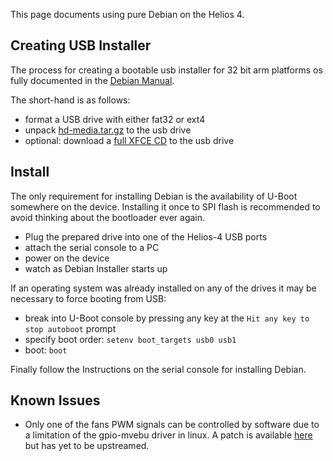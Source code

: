 This page documents using pure Debian on the Helios 4.

## Creating USB Installer
The process for creating a bootable usb installer for 32 bit arm platforms os fully documented in the 
[Debian Manual](view-source:https://www.debian.org/releases/buster/armhf/ch05s01.en.html#boot-installer-sd-image).

The short-hand is as follows:

- format a USB drive with either fat32 or ext4
- unpack [hd-media.tar.gz](http://http.us.debian.org/debian/dists/buster/main/installer-armhf/current/images/hd-media/hd-media.tar.gz) to the usb drive
- optional: download a [full XFCE CD](https://cdimage.debian.org/cdimage/buster_di_rc2/armhf/iso-cd/debian-buster-DI-rc2-armhf-xfce-CD-1.iso) to the usb drive

## Install
The only requirement for installing Debian is the availability of U-Boot somewhere on the device. Installing it once to SPI flash is recommended to avoid thinking about the bootloader ever again.

- Plug the prepared drive into one of the Helios-4 USB ports
- attach the serial console to a PC
- power on the device
- watch as Debian Installer starts up

If an operating system was already installed on any of the drives it may be necessary to force booting from USB:

- break into U-Boot console by pressing any key at the `Hit any key to stop autoboot` prompt
- specify boot order: `setenv boot_targets usb0 usb1`
- boot: `boot`

Finally follow the Instructions on the serial console for installing Debian.

## Known Issues
- Only one of the fans PWM signals can be controlled by software due to a limitation of the gpio-mvebu driver in linux. A patch is available [here](https://github.com/helios-4/linux-marvell/commit/743ae971934d0636e5e2be50fe09807974d0ce6d) but has yet to be upstreamed.
